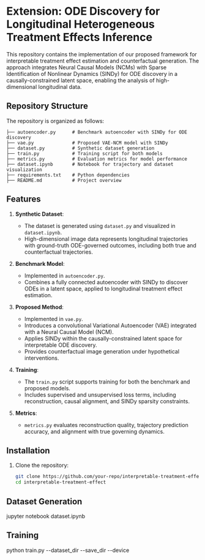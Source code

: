 # Extension: ODE Discovery for Longitudinal Heterogeneous Treatment Effects Inference

This repository contains the implementation of our proposed framework for interpretable treatment effect estimation and counterfactual generation. The approach integrates Neural Causal Models (NCMs) with Sparse Identification of Nonlinear Dynamics (SINDy) for ODE discovery in a causally-constrained latent space, enabling the analysis of high-dimensional longitudinal data.

## Repository Structure
The repository is organized as follows:
```plaintext
├── autoencoder.py      # Benchmark autoencoder with SINDy for ODE discovery
├── vae.py              # Proposed VAE-NCM model with SINDy
├── dataset.py          # Synthetic dataset generation
├── train.py            # Training script for both models
├── metrics.py          # Evaluation metrics for model performance
├── dataset.ipynb       # Notebook for trajectory and dataset visualization
├── requirements.txt    # Python dependencies
├── README.md           # Project overview
```

## Features
1. **Synthetic Dataset**: 
   - The dataset is generated using `dataset.py` and visualized in `dataset.ipynb`.
   - High-dimensional image data represents longitudinal trajectories with ground-truth ODE-governed outcomes, including both true and counterfactual trajectories.

2. **Benchmark Model**: 
   - Implemented in `autoencoder.py`.
   - Combines a fully connected autoencoder with SINDy to discover ODEs in a latent space, applied to longitudinal treatment effect estimation.

3. **Proposed Method**:
   - Implemented in `vae.py`.
   - Introduces a convolutional Variational Autoencoder (VAE) integrated with a Neural Causal Model (NCM).
   - Applies SINDy within the causally-constrained latent space for interpretable ODE discovery.
   - Provides counterfactual image generation under hypothetical interventions.

4. **Training**:
   - The `train.py` script supports training for both the benchmark and proposed models.
   - Includes supervised and unsupervised loss terms, including reconstruction, causal alignment, and SINDy sparsity constraints.

5. **Metrics**:
   - `metrics.py` evaluates reconstruction quality, trajectory prediction accuracy, and alignment with true governing dynamics.

## Installation
1. Clone the repository:
   ```bash
   git clone https://github.com/your-repo/interpretable-treatment-effect.git
   cd interpretable-treatment-effect
## Dataset Generation
jupyter notebook dataset.ipynb

## Training
python train.py --dataset_dir --save_dir --device 
